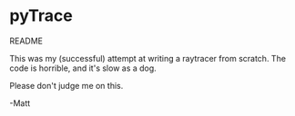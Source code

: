 pyTrace
=======
README

This was my (successful) attempt at writing a raytracer from scratch.  The code is horrible, and it's slow as a dog.

Please don't judge me on this.

-Matt
